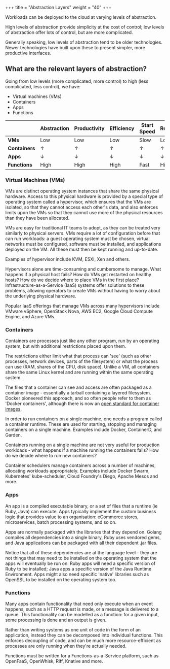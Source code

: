 +++
title = "Abstraction Layers"
weight = "40"
+++

Workloads can be deployed to the cloud at varying levels of abstraction.

High levels of abstraction provide simplicity at the cost of control; low levels of abstraction offer lots of control, but are more complicated.

Generally speaking, low levels of abstraction tend to be older technologies. Newer technologies have built upon these to present simpler, more productive interfaces.

## What are the relevant layers of abstraction?

Going from low levels (more complicated, more control) to high (less complicated, less control), we have:

* Virtual machines (VMs)
* Containers
* Apps
* Functions

|                | Abstraction | Productivity | Efficiency | Start Speed | Restrictiveness |
|----------------|-------------|--------------|------------|-------------|-----------------|
| **VMs**        | Low         | Low          | Low        | Slow        | Low             |
| **Containers** | ↑           | ↑            | ↑          | ↑           | ↑               |
| **Apps**       | ↓           | ↓            | ↓          | ↓           | ↓               |
| **Functions**  | High        | High         | High       | Fast        | High            |

### Virtual Machines (VMs)

VMs are distinct operating system instances that share the same physical hardware. Access to this physical hardware is provided by a special type of operating system called a hypervisor, which ensures that the VMs are isolated, so that they cannot access each other's data, and also enforces limits upon the VMs so that they cannot use more of the physical resources than they have been allocated.

VMs are easy for traditional IT teams to adopt, as they can be treated very similarly to physical servers. VMs require a lot of configuration before that can run workloads: a guest operating system must be chosen, virtual networks must be configured, software must be installed, and applications deployed on the VM. All these must then be kept running and up-to-date.

Examples of hypervisor include KVM, ESXI, Xen and others.

Hypervisors alone are time-consuming and cumbersome to manage. What happens if a physical host fails? How do VMs get restarted on healthy hosts? How do we decide where to place VMs in the first place? Infrastructure-as-a-Service (IaaS) systems offer solutions to these problems, allowing operators to create VMs without having to worry about the underlying physical hardware.

Popular IaaS offerings that manage VMs across many hypervisors include VMware vSphere, OpenStack Nova, AWS EC2, Google Cloud Compute Engine, and Azure VMs.

### Containers

Containers are processes just like any other program, run by an operating system, but with additional restrictions placed upon them.

The restrictions either limit what that process can 'see' (such as other processes, network devices, parts of the filesystem) or what the process can use (RAM, shares of the CPU, disk space). Unlike a VM, all containers share the same Linux kernel and are running within the same operating system.

The files that a container can see and access are often packaged as a container image - essentially a tarball containing a layered filesystem. Docker pioneered this approach, and so often people refer to them as 'Docker containers', although there is now an [open standard for container images](https://github.com/opencontainers/image-spec).

In order to run containers on a single machine, one needs a program called a container runtime. These are used for starting, stopping and managing containers on a single machine. Examples include Docker, ContainerD, and Garden.

Containers running on a single machine are not very useful for production workloads - what happens if a machine running the containers fails? How do we decide where to run new containers?

Container schedulers manage containers across a number of machines, allocating workloads appropriately. Examples include Docker Swarm, Kubernetes' kube-scheduler, Cloud Foundry's Diego, Apache Mesos and more.

### Apps

An app is a compiled executable binary, or a set of files that a runtime (ie Ruby, Java) can execute. Apps typically implement the custom business logic that provides value to an organisation: eCommerce stores, microservices, batch processing systems, and so on.

Apps are normally packaged with the libraries that they depend on. Golang compiles all dependencies into a single binary, Ruby uses vendored gems, and Java applications can be packaged with all their dependent .jar files.

Notice that all of these dependencies are at the language level - they are not things that may need to be installed on the operating system that the apps will eventually be run on. Ruby apps will need a specific version of Ruby to be installed; Java apps a specific version of the Java Runtime Environment. Apps might also need specific 'native' libraries such as OpenSSL to be installed on the operating system too.

### Functions

Many apps contain functionality that need only execute when an event happens, such as a HTTP request is made, or a message is delivered to a queue. This functionality can be modelled as a function: for a given input, some processing is done and an output is given.

Rather than writing systems as one unit of code in the form of an application, instead they can be decomposed into individual functions. This enforces decoupling of code, and can be much more resource-efficient as processes are only running when they're actually needed.

Functions must be written for a Functions-as-a-Service platform, such as OpenFaaS, OpenWhisk, Riff, Knative and more.



